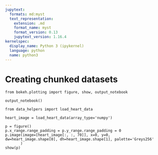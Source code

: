 ```yaml
---
jupytext:
  formats: md:myst
  text_representation:
    extension: .md
    format_name: myst
    format_version: 0.13
    jupytext_version: 1.16.4
kernelspec:
  display_name: Python 3 (ipykernel)
  language: python
  name: python3
---
```


# Creating chunked datasets

```{code-cell} ipython3
from bokeh.plotting import figure, show, output_notebook

output_notebook()
```

```{code-cell} ipython3
from data_helpers import load_heart_data

heart_image = load_heart_data(array_type='numpy')
```

```{code-cell} ipython3
p = figure()
p.x_range.range_padding = p.y_range.range_padding = 0
p.image(image=[heart_image[:, :, 70]], x=0, y=0, dw=heart_image.shape[0], dh=heart_image.shape[1], palette='Greys256'
       )
show(p)
```

```{code-cell} ipython3

```
